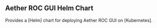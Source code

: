 <!--
SPDX-FileCopyrightText: 2021 Open Networking Foundation

SPDX-License-Identifier: LicenseRef-ONF-Member-Only-1.0
-->

## Aether ROC GUI Helm Chart

Provides a [Helm] chart for deploying Aether ROC GUI on [Kubernetes].
